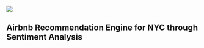 ![](https://github.com/kamalova/Capstone/blob/main/banner.png)
## **Airbnb Recommendation Engine for NYC through Sentiment Analysis**
